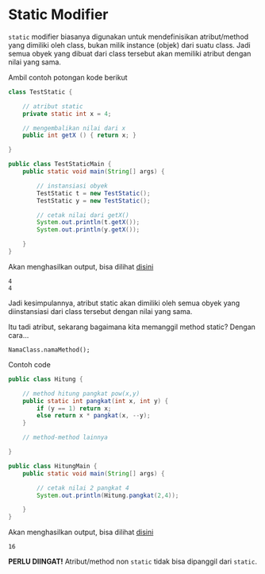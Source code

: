 # Static Modifier

`static` modifier biasanya digunakan untuk mendefinisikan atribut/method yang dimiliki oleh class, bukan milik instance (objek) dari suatu class. Jadi semua obyek yang dibuat dari class tersebut akan memiliki atribut dengan nilai yang sama.

Ambil contoh potongan kode berikut

```java
class TestStatic {

    // atribut static
    private static int x = 4;

    // mengembalikan nilai dari x
    public int getX () { return x; }

}

public class TestStaticMain {
    public static void main(String[] args) {

        // instansiasi obyek
        TestStatic t = new TestStatic();
        TestStatic y = new TestStatic();

        // cetak nilai dari getX()
        System.out.println(t.getX());
        System.out.println(y.getX());

    }
}
```

Akan menghasilkan output, bisa dilihat [disini](http://ideone.com/JDJbeX)

```
4
4
```

Jadi kesimpulannya, atribut static akan dimiliki oleh semua obyek yang diinstansiasi dari class tersebut dengan nilai yang sama.

Itu tadi atribut, sekarang bagaimana kita memanggil method static? Dengan cara...

```
NamaClass.namaMethod();
```

Contoh code

```java
public class Hitung {

    // method hitung pangkat pow(x,y)
    public static int pangkat(int x, int y) {
        if (y == 1) return x;
        else return x * pangkat(x, --y);
    }

    // method-method lainnya

}

public class HitungMain {
    public static void main(String[] args) {

        // cetak nilai 2 pangkat 4
        System.out.println(Hitung.pangkat(2,4));

    }
}
```

Akan menghasilkan output, bisa dilihat [disini](http://ideone.com/FLxEzW)

```
16
```

**PERLU DIINGAT!** Atribut/method non `static` tidak bisa dipanggil dari `static`. 
